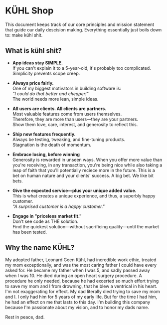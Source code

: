# KÜHL Shop

This document keeps track of our core principles and mission statement that guide our daily descision making. Everything essentially just boils down to: make kühl shit.

## What is kühl shit?

- **App ideas stay SIMPLE.**  
If you can't explain it to a 5-year-old, it's probably too complicated.  
Simplicity prevents scope creep.

- **Always price fairly.**  
One of my biggest motivators in building software is:  
*"I could do that better and cheaper!"*  
The world needs more lean, simple ideas.

- **All users are clients. All clients are partners.**  
Most valuable features come from users themselves.  
Therefore, they are more than users—they are your partners.  
Show them love, care, interest, and generosity to reflect this.

- **Ship new features frequently.**  
Always be testing, tweaking, and fine-tuning products.  
Stagnation is the death of momentum.

- **Embrace losing, before winning**  
Generosity is rewarded in unseen ways. When you offer more value than you're receiving, in any transaction, you're being nice while also taking a leap of faith that you'll potentially reciece more in the future. This is a bet on human nature and your clients' success. A big bet. We like bit bets.

- **Give the expected service—plus your unique added value.**  
This is what creates a unique experience, and thus, a superbly happy customer.  
*"A surprised customer is a happy customer."*

- **Engage in "priceless market fit."**  
Don’t see code as THE solution.  
Find the quickest solution—without sacrificing quality—until the market has been tested.

## Why the name KÜHL?

My adopted father, Leonard Geen Kühl, had incredible work ethic, treated my mom exceptionally, and was the most caring father I could have every asked for. He became my father when I was 5, and sadly passed away when I was 10. He died during an open heart surgery procedure. A procedure he only needed, because he had excerted so much effort trying to save my mom and I from drowning, that he blew a ventrical in his heart. I'm not exaggerating for effect. My dad literally died trying to save my mom and I. I only had him for 5 years of my early life. But for the time I had him, he had an effect on me that lasts to this day. I'm building this company because I'm passionate about my vision, and to honor my dads name.

Rest in peace, dad.
